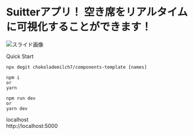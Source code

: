 # Suitterアプリ！ 空き席をリアルタイムに可視化することができます！

![スライド画像](https://user-images.githubusercontent.com/33761105/70956287-ecf77b00-20b6-11ea-836a-4019696457d5.png)

Quick Start
```
npx degit chokolademilch7/components-template [names]
```

```
npm i
or
yarn
```
```
npm run dev
or
yarn dev
```

localhost  
http://localhost:5000
